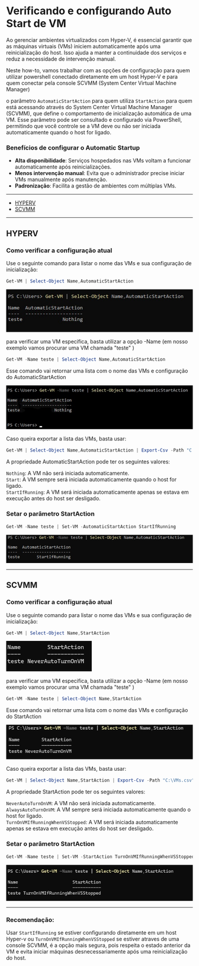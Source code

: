 # Verificando e configurando Auto Start de VM


Ao gerenciar ambientes virtualizados com Hyper-V, é essencial garantir que as máquinas virtuais (VMs) iniciem automaticamente após uma reinicialização do host. Isso ajuda a manter a continuidade dos serviços e reduz a necessidade de intervenção manual.

Neste how-to, vamos trabalhar com as opções de configuração para quem utilizar powershell conectado diretamente em um host Hyper-V e para quem conectar pela console SCVMM (System Center Virtual Machine Manager)

o parâmetro `AutomaticStartAction` para quem utiliza `StartAction` para quem está acessando através do System Center Virtual Machine Manager (SCVMM), que define o comportamento de inicialização automática de uma VM. Esse parâmetro pode ser consultado e configurado via PowerShell, permitindo que você controle se a VM deve ou não ser iniciada automaticamente quando o host for ligado.
  
  
###  Benefícios de configurar o Automatic Startup

- **Alta disponibilidade**: Serviços hospedados nas VMs voltam a funcionar automaticamente após reinicializações.
- **Menos intervenção manual**: Evita que o administrador precise iniciar VMs manualmente após manutenção.
- **Padronização**: Facilita a gestão de ambientes com múltiplas VMs.

---


- [HYPERV](#hyperv)
- [SCVMM](#scvmm)

---
## HYPERV
### Como verificar a configuração atual

Use o seguinte comando para listar o nome das VMs e sua configuração de inicialização:

```powershell
Get-VM | Select-Object Name,AutomaticStartAction
```
![AutomaticStartAction](../../Imagem/HStartAction1.jpg)

para verificar uma VM especifica, basta utilizar a opção -Name (em nosso exemplo vamos procurar uma VM chamada "teste" )

```powershell
Get-VM -Name teste | Select-Object Name,AutomaticStartAction
```
Esse comando vai retornar uma lista com o nome das VMs e configuração do AutomaticStartAction

![AutomaticStartAction](../../Imagem/HStartAction2.jpg)

Caso queira exportar a lista das VMs, basta usar:

```powershell
Get-VM | Select-Object Name,AutomaticStartAction | Export-Csv -Path "C:\VMs.csv" -NoTypeInformation -Encoding UTF8
```

A propriedade AutomaticStartAction pode ter os seguintes valores:

`Nothing`: A VM não será iniciada automaticamente.  
`Start`: A VM sempre será iniciada automaticamente quando o host for ligado.  
`StartIfRunning`: A VM será iniciada automaticamente apenas se estava em execução antes do host ser desligado.  

### Setar o parâmetro StartAction

```powershell
Get-VM -Name teste | Set-VM -AutomaticStartAction StartIfRunning
```

![AutomaticStartAction](../../Imagem/HStartAction3.jpg)


---


## SCVMM

### Como verificar a configuração atual

Use o seguinte comando para listar o nome das VMs e sua configuração de inicialização:

```powershell
Get-VM | Select-Object Name,StartAction
```
![StartAction](../../Imagem/StartAction1.jpg)

para verificar uma VM especifica, basta utilizar a opção -Name (em nosso exemplo vamos procurar uma VM chamada "teste" )

```powershell
Get-VM -Name teste | Select-Object Name,StartAction
```
Esse comando vai retornar uma lista com o nome das VMs e configuração do StartAction

![StartAction](../../Imagem/StartAction2.jpg)

Caso queira exportar a lista das VMs, basta usar:

```powershell
Get-VM | Select-Object Name,StartAction | Export-Csv -Path "C:\VMs.csv" -NoTypeInformation -Encoding UTF8
```

A propriedade StartAction pode ter os seguintes valores:

`NeverAutoTurnOnVM`: A VM não será iniciada automaticamente.  
`AlwaysAutoTurnOnVM`: A VM sempre será iniciada automaticamente quando o host for ligado.  
`TurnOnVMIfRunningWhenVSStopped`: A VM será iniciada automaticamente apenas se estava em execução antes do host ser desligado.  

### Setar o parâmetro StartAction

```powershell
Get-VM -Name teste | Set-VM -StartAction TurnOnVMIfRunningWhenVSStopped
```

![StartAction](../../Imagem/StartAction3.jpg)


---


### Recomendação: 
Usar `StartIfRunning` se estiver configurando diretamente em um host Hyper-v ou `TurnOnVMIfRunningWhenVSStopped` se estiver atraves de uma console SCVMM, é a opção mais segura, pois respeita o estado anterior da VM e evita iniciar máquinas desnecessariamente após uma reinicialização do host.

